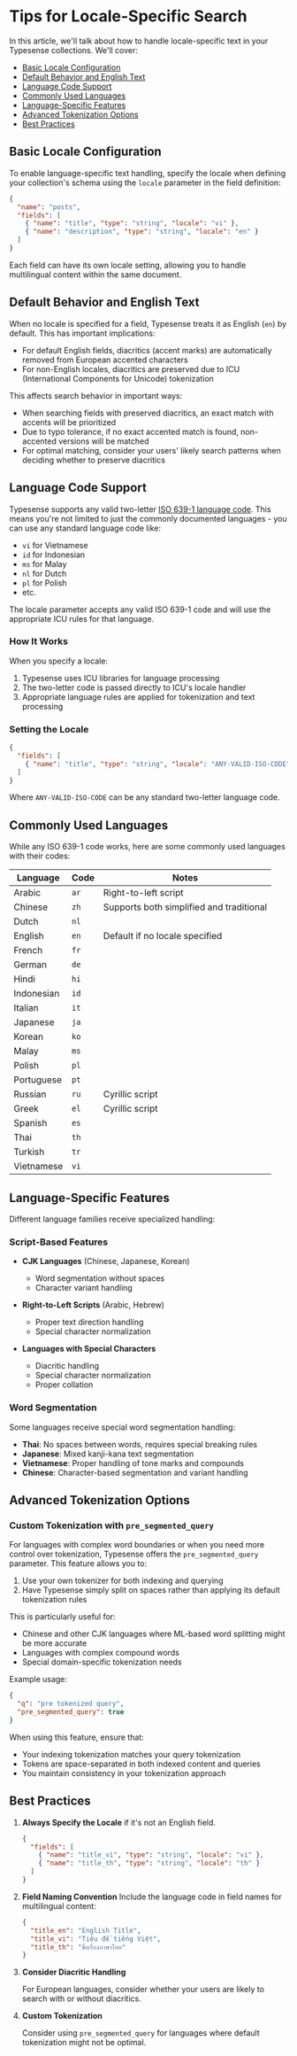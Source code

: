 # Tips for Locale-Specific Search

In this article, we'll talk about how to handle locale-specific text in your
Typesense collections. We'll cover:

- [Basic Locale Configuration](#basic-locale-configuration)
- [Default Behavior and English Text](#default-behavior-and-english-text)
- [Language Code Support](#language-code-support)
- [Commonly Used Languages](#commonly-used-languages)
- [Language-Specific Features](#language-specific-features)
- [Advanced Tokenization Options](#advanced-tokenization-options)
- [Best Practices](#best-practices)

## Basic Locale Configuration

To enable language-specific text handling, specify the locale when defining your
collection's schema using the `locale` parameter in the field definition:

```json
{
  "name": "posts",
  "fields": [
    { "name": "title", "type": "string", "locale": "vi" },
    { "name": "description", "type": "string", "locale": "en" }
  ]
}
```

Each field can have its own locale setting, allowing you to handle multilingual
content within the same document.

## Default Behavior and English Text

When no locale is specified for a field, Typesense treats it as English (`en`)
by default. This has important implications:

- For default English fields, diacritics (accent marks) are automatically
  removed from European accented characters
- For non-English locales, diacritics are preserved due to ICU (International
  Components for Unicode) tokenization

This affects search behavior in important ways:

- When searching fields with preserved diacritics, an exact match with accents
  will be prioritized
- Due to typo tolerance, if no exact accented match is found, non-accented
  versions will be matched
- For optimal matching, consider your users' likely search patterns when
  deciding whether to preserve diacritics

## Language Code Support

Typesense supports any valid two-letter
[ISO 639-1 language code](https://en.wikipedia.org/wiki/List_of_ISO_639_language_codes).
This means you're not limited to just the commonly documented languages - you
can use any standard language code like:

- `vi` for Vietnamese
- `id` for Indonesian
- `ms` for Malay
- `nl` for Dutch
- `pl` for Polish
- etc.

The locale parameter accepts any valid ISO 639-1 code and will use the
appropriate ICU rules for that language.

### How It Works

When you specify a locale:

1. Typesense uses ICU libraries for language processing
1. The two-letter code is passed directly to ICU's locale handler
1. Appropriate language rules are applied for tokenization and text processing

### Setting the Locale

```json
{
  "fields": [
    { "name": "title", "type": "string", "locale": "ANY-VALID-ISO-CODE" }
  ]
}
```

Where `ANY-VALID-ISO-CODE` can be any standard two-letter language code.

## Commonly Used Languages

While any ISO 639-1 code works, here are some commonly used languages with their
codes:

| Language   | Code | Notes                                    |
| ---------- | ---- | ---------------------------------------- |
| Arabic     | `ar` | Right-to-left script                     |
| Chinese    | `zh` | Supports both simplified and traditional |
| Dutch      | `nl` |                                          |
| English    | `en` | Default if no locale specified           |
| French     | `fr` |                                          |
| German     | `de` |                                          |
| Hindi      | `hi` |                                          |
| Indonesian | `id` |                                          |
| Italian    | `it` |                                          |
| Japanese   | `ja` |                                          |
| Korean     | `ko` |                                          |
| Malay      | `ms` |                                          |
| Polish     | `pl` |                                          |
| Portuguese | `pt` |                                          |
| Russian    | `ru` | Cyrillic script                          |
| Greek      | `el` | Cyrillic script                          |
| Spanish    | `es` |                                          |
| Thai       | `th` |                                          |
| Turkish    | `tr` |                                          |
| Vietnamese | `vi` |                                          |

## Language-Specific Features

Different language families receive specialized handling:

### Script-Based Features

- **CJK Languages** (Chinese, Japanese, Korean)
  - Word segmentation without spaces
  - Character variant handling

- **Right-to-Left Scripts** (Arabic, Hebrew)
  - Proper text direction handling
  - Special character normalization

- **Languages with Special Characters**
  - Diacritic handling
  - Special character normalization
  - Proper collation

### Word Segmentation

Some languages receive special word segmentation handling:

- **Thai**: No spaces between words, requires special breaking rules
- **Japanese**: Mixed kanji-kana text segmentation
- **Vietnamese**: Proper handling of tone marks and compounds
- **Chinese**: Character-based segmentation and variant handling

## Advanced Tokenization Options

### Custom Tokenization with `pre_segmented_query`

For languages with complex word boundaries or when you need more control over
tokenization, Typesense offers the `pre_segmented_query` parameter. This feature
allows you to:

1. Use your own tokenizer for both indexing and querying
1. Have Typesense simply split on spaces rather than applying its default
   tokenization rules

This is particularly useful for:

- Chinese and other CJK languages where ML-based word splitting might be more
  accurate
- Languages with complex compound words
- Special domain-specific tokenization needs

Example usage:

```json
{
  "q": "pre tokenized query",
  "pre_segmented_query": true
}
```

When using this feature, ensure that:

- Your indexing tokenization matches your query tokenization
- Tokens are space-separated in both indexed content and queries
- You maintain consistency in your tokenization approach

## Best Practices

1. **Always Specify the Locale** if it's not an English field.

   ```json
   {
     "fields": [
       { "name": "title_vi", "type": "string", "locale": "vi" },
       { "name": "title_th", "type": "string", "locale": "th" }
     ]
   }
   ```

1. **Field Naming Convention** Include the language code in field names for
   multilingual content:

   ```json
   {
     "title_en": "English Title",
     "title_vi": "Tiêu đề tiếng Việt",
     "title_th": "ชื่อเรื่องภาษาไทย"
   }
   ```

1. **Consider Diacritic Handling**
   
    For European languages, consider whether your users are likely to search with or without diacritics.

1. **Custom Tokenization**
    
    Consider using `pre_segmented_query` for languages where default tokenization might not be optimal.
